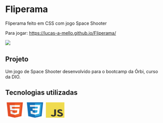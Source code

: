 # Fliperama
Fliperama feito em CSS com jogo Space Shooter

Para jogar:
https://lucas-a-mello.github.io/Fliperama/

<img src="img/fliperama.gif" width='600'>

<h2>Projeto</h2>
<p>Um jogo de Space Shooter desenvolvido para o bootcamp da Órbi, curso da DIO.</p>

<h2>Tecnologias utilizadas</h2>
<p><img align="center" alt="Lucas-HTML" height="50" width="60" src="https://raw.githubusercontent.com/devicons/devicon/master/icons/html5/html5-original.svg">
<img align="center" alt="Lucas-CSS" height="50" width="60" src="https://raw.githubusercontent.com/devicons/devicon/master/icons/css3/css3-original.svg">
<img align="center" alt="Lucas-CSS" height="50" width="60" src="https://raw.githubusercontent.com/devicons/devicon/master/icons/javascript/javascript-original.svg">
</p>

